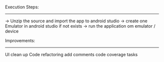 Execution Steps:
*****************
-> Unzip the source and import the app to android studio
-> create one Emulator in android studio if not exists
-> run the application om emulator / device

Improvements:
************
UI clean up
Code refactoring
add comments
code coverage tasks